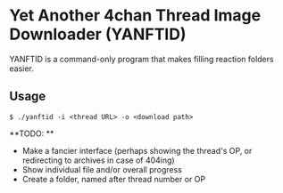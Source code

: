 Yet Another 4chan Thread Image Downloader (YANFTID)
=======

YANFTID is a command-only program that makes filling reaction folders easier.

Usage
------

`$ ./yanftid -i <thread URL> -o <download path>`


**TODO: ** 
* Make a fancier interface (perhaps showing the thread's OP, or redirecting to archives in case of 404ing)
* Show individual file and/or overall progress
* Create a folder, named after thread number or OP

